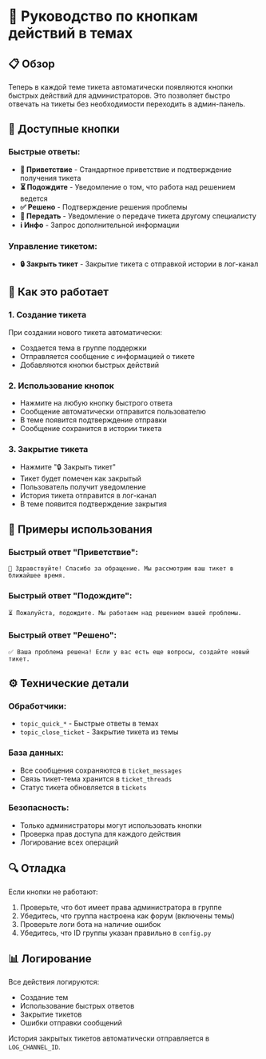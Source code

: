 # 🎯 Руководство по кнопкам действий в темах

## 📋 Обзор

Теперь в каждой теме тикета автоматически появляются кнопки быстрых действий для администраторов. Это позволяет быстро отвечать на тикеты без необходимости переходить в админ-панель.

## 🔧 Доступные кнопки

### Быстрые ответы:
- **👋 Приветствие** - Стандартное приветствие и подтверждение получения тикета
- **⏳ Подождите** - Уведомление о том, что работа над решением ведется
- **✅ Решено** - Подтверждение решения проблемы
- **🔄 Передать** - Уведомление о передаче тикета другому специалисту
- **ℹ️ Инфо** - Запрос дополнительной информации

### Управление тикетом:
- **🔒 Закрыть тикет** - Закрытие тикета с отправкой истории в лог-канал

## 🚀 Как это работает

### 1. Создание тикета
При создании нового тикета автоматически:
- Создается тема в группе поддержки
- Отправляется сообщение с информацией о тикете
- Добавляются кнопки быстрых действий

### 2. Использование кнопок
- Нажмите на любую кнопку быстрого ответа
- Сообщение автоматически отправится пользователю
- В теме появится подтверждение отправки
- Сообщение сохранится в истории тикета

### 3. Закрытие тикета
- Нажмите "🔒 Закрыть тикет"
- Тикет будет помечен как закрытый
- Пользователь получит уведомление
- История тикета отправится в лог-канал
- В теме появится подтверждение закрытия

## 📝 Примеры использования

### Быстрый ответ "Приветствие":
```
👋 Здравствуйте! Спасибо за обращение. Мы рассмотрим ваш тикет в ближайшее время.
```

### Быстрый ответ "Подождите":
```
⏳ Пожалуйста, подождите. Мы работаем над решением вашей проблемы.
```

### Быстрый ответ "Решено":
```
✅ Ваша проблема решена! Если у вас есть еще вопросы, создайте новый тикет.
```

## ⚙️ Технические детали

### Обработчики:
- `topic_quick_*` - Быстрые ответы в темах
- `topic_close_ticket` - Закрытие тикета из темы

### База данных:
- Все сообщения сохраняются в `ticket_messages`
- Связь тикет-тема хранится в `ticket_threads`
- Статус тикета обновляется в `tickets`

### Безопасность:
- Только администраторы могут использовать кнопки
- Проверка прав доступа для каждого действия
- Логирование всех операций

## 🔍 Отладка

Если кнопки не работают:
1. Проверьте, что бот имеет права администратора в группе
2. Убедитесь, что группа настроена как форум (включены темы)
3. Проверьте логи бота на наличие ошибок
4. Убедитесь, что ID группы указан правильно в `config.py`

## 📊 Логирование

Все действия логируются:
- Создание тем
- Использование быстрых ответов
- Закрытие тикетов
- Ошибки отправки сообщений

История закрытых тикетов автоматически отправляется в `LOG_CHANNEL_ID`. 